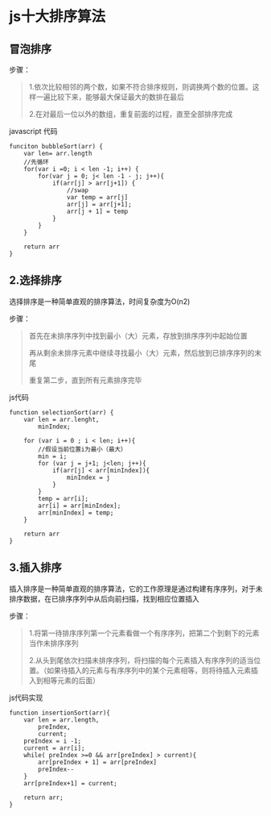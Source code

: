 # js十大排序算法

## 冒泡排序

步骤：

> 1.依次比较相邻的两个数，如果不符合排序规则，则调换两个数的位置。这样一遍比较下来，能够最大保证最大的数排在最后
> 
> 2.在对最后一位以外的数组，重复前面的过程，直至全部排序完成
>
javascript 代码
```
funciton bubbleSort(arr) {
    var len= arr.length
    //先循环
    for(var i =0; i < len -1; i++) {
        for(var j = 0; j< len -1 - j; j++){
            if(arr[j] > arr[j+1]) {
                //swap
                var temp = arr[j]
                arr[j] = arr[j+1];
                arr[j + 1] = temp
            }
        }
    }
    
    return arr
}

```
## 2.选择排序

选择排序是一种简单直观的排序算法，时间复杂度为O(n2)

步骤：

> 首先在未排序序列中找到最小（大）元素，存放到排序序列中起始位置
> 
> 再从剩余未排序元素中继续寻找最小（大）元素，然后放到已排序序列的末尾
> 
> 重复第二步，直到所有元素排序完毕
> 
js代码

```
function selectionSort(arr) {
    var len = arr.lenght,
        minIndex;
    
    for (var i = 0 ; i < len; i++){
        //假设当前位置i为最小（最大）
        min = i;
        for (var j = j+1; j<len; j++){
            if(arr[j] < arr[minIndex]){
                minIndex = j
            }
        }
        temp = arr[i];
        arr[i] = arr[minIndex];
        arr[minIndex] = temp;
    }
    
    return arr
}

```
## 3.插入排序

插入排序是一种简单直观的排序算法，它的工作原理是通过构建有序序列，对于未排序数据，在已排序序列中从后向前扫描，找到相应位置插入

步骤：


> 1.将第一待排序序列第一个元素看做一个有序序列，把第二个到剩下的元素当作未排序序列
> 
> 2.从头到尾依次扫描未排序序列，将扫描的每个元素插入有序序列的适当位置。（如果待插入的元素与有序序列中的某个元素相等，则将待插入元素插入到相等元素的后面）
>

js代码实现

```
function insertionSort(arr){
    var len = arr.length,
        preIndex,
        current;
    preIndex = i -1;
    current = arr[i];
    while( preIndex >=0 && arr[preIndex] > current){
        arr[preIndex + 1] = arr[preIndex]
        preIndex--
    }
    arr[preIndex+1] = current;
    
    return arr;
}

```
